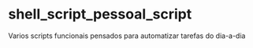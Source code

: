 # shell_script_pessoal_script
Varios scripts funcionais pensados para automatizar tarefas do dia-a-dia
